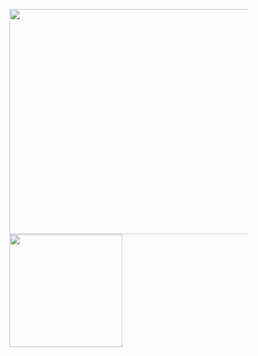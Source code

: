 <figure>
	<img src="https://wakatime.com/share/@0858d29e-7a84-490e-88b5-48d3025496c9/b8d1d695-8f08-451e-8173-91b7ccdee302.svg" width="800" height="400"/>
	<img src="https://wakatime.com/share/@0858d29e-7a84-490e-88b5-48d3025496c9/f7eefd9d-3264-4551-b0a4-54ea0c14f8f0.svg" width="200" height="200"/>
</figure>
<!--Hi there 👋

<!--
**ravendark888/ravendark888** is a ✨ _special_ ✨ repository because its `README.md` (this file) appears on your GitHub profile.
<!--
Here are some ideas to get you started:
<--
- 🔭 I’m currently working on ...
- 🌱 I’m currently learning ...
- 👯 I’m looking to collaborate on ...
- 🤔 I’m looking for help with ...
- 💬 Ask me about ...
- 📫 How to reach me: ...
- 😄 Pronouns: ...
- ⚡ Fun fact: ...
-->
